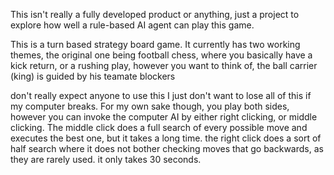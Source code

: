 This isn't really a fully developed product or anything, just a project to explore how well a rule-based AI agent can play this game. 

This is a turn based strategy board game. It currently has two working themes, the original one being football chess, where you basically have a kick return, or a rushing play, however you want to think of, the ball carrier (king) is guided by his teamate blockers 

don't really expect anyone to use this I just don't want to lose all of this if my computer breaks. For my own sake though, you play both sides, however you can invoke the computer AI by either right clicking, or middle clicking. 
The middle click does a full search of every possible move and executes the best one, but it takes a long time. the right click does a sort of half search where it does not bother checking moves that go backwards, as they are rarely used. it only takes 30 seconds. 
